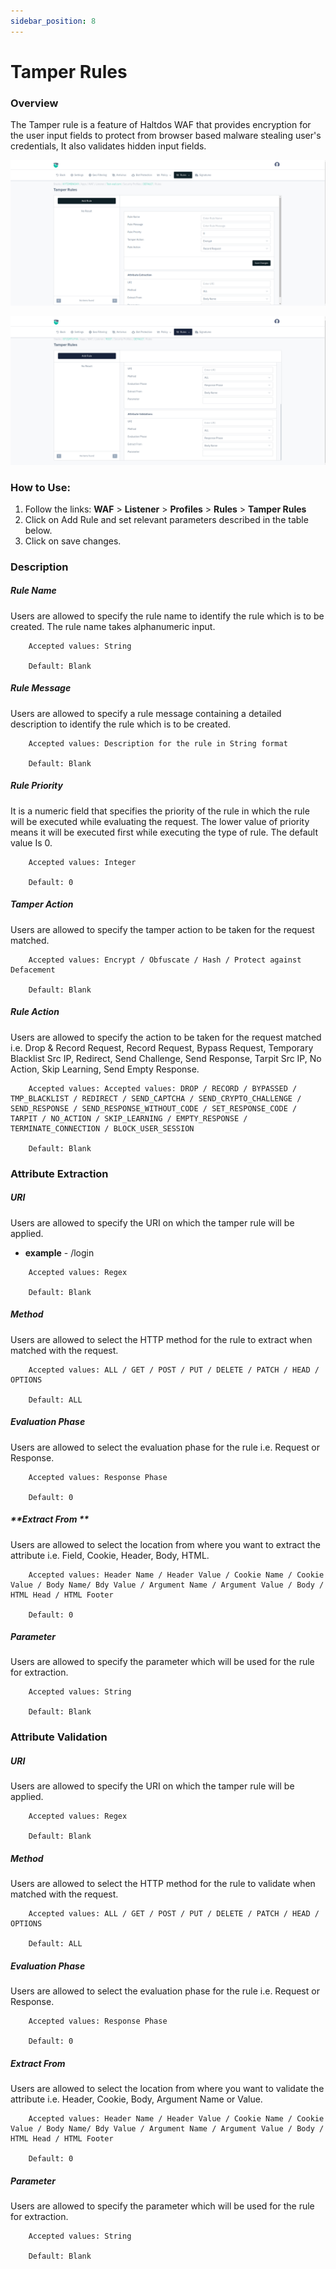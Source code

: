 ```yaml
---
sidebar_position: 8
---
```


# Tamper Rules
   

### Overview
   
The Tamper rule is a feature of Haltdos WAF that provides encryption for the user input fields to protect from browser based malware stealing user's credentials, It also validates hidden input fields.
   
![Tamper Rule](/img/waf/v8/docs/WAFproTamperRule.png)
   
![Tamper Rule](/img/waf/v8/docs/tamperRule2.png)
    
### How to Use:
1. Follow the links: **WAF** > **Listener** >  **Profiles** > **Rules** > **Tamper Rules**
2. Click on Add Rule and set relevant parameters described in the table below.
3. Click on save changes.

### Description 

##### **Rule Name**
Users are allowed to specify the rule name to identify the rule which is to be created. The rule name takes alphanumeric input.

```
    Accepted values: String

    Default: Blank  
```


##### **Rule Message**
Users are allowed to specify a rule message containing a detailed description to identify the rule which is to be created.

```
    Accepted values: Description for the rule in String format

    Default: Blank  
```


##### **Rule Priority**
It is a numeric field that specifies the priority of the rule in which the rule will be executed while evaluating the request. The lower value of priority means it will be executed first while executing the type of rule. The default value Is 0.

```
    Accepted values: Integer

    Default: 0  
```


##### **Tamper Action**
Users are allowed to specify the tamper action to be taken for the request matched.

```
    Accepted values: Encrypt / Obfuscate / Hash / Protect against Defacement

    Default: Blank 
```


##### **Rule Action**
Users are allowed to specify the action to be taken for the request matched i.e. Drop & Record Request, Record Request, Bypass Request, Temporary Blacklist Src IP, Redirect, Send Challenge, Send Response, Tarpit Src IP, No Action, Skip Learning, Send Empty Response.

```
    Accepted values: Accepted values: DROP / RECORD / BYPASSED / TMP_BLACKLIST / REDIRECT / SEND_CAPTCHA / SEND_CRYPTO_CHALLENGE / SEND_RESPONSE / SEND_RESPONSE_WITHOUT_CODE / SET_RESPONSE_CODE / TARPIT / NO_ACTION / SKIP_LEARNING / EMPTY_RESPONSE / TERMINATE_CONNECTION / BLOCK_USER_SESSION

    Default: Blank  
```


### Attribute Extraction

##### **URI**
Users are allowed to specify the URI on which the tamper rule will be applied.
 - **example** - /login

```
    Accepted values: Regex

    Default: Blank  
```


##### **Method**
Users are allowed to select the HTTP method for the rule to extract when matched with the request.

```
    Accepted values: ALL / GET / POST / PUT / DELETE / PATCH / HEAD / OPTIONS

    Default: ALL  
```


##### **Evaluation Phase**
Users are allowed to select the evaluation phase for the rule i.e. Request or Response.

```
    Accepted values: Response Phase

    Default: 0  
```


##### **Extract From **
Users are allowed to select the location from where you want to extract the attribute i.e. Field, Cookie, Header, Body, HTML.

```
    Accepted values: Header Name / Header Value / Cookie Name / Cookie Value / Body Name/ Bdy Value / Argument Name / Argument Value / Body / HTML Head / HTML Footer

    Default: 0  
```


##### **Parameter**
Users are allowed to specify the parameter which will be used for the rule for extraction.

```
    Accepted values: String

    Default: Blank  
```


### **Attribute Validation**

##### **URI**
Users are allowed to specify the URI on which the tamper rule will be applied.

```
    Accepted values: Regex

    Default: Blank  
```


##### **Method**
Users are allowed to select the HTTP method for the rule to validate when matched with the request.

```
    Accepted values: ALL / GET / POST / PUT / DELETE / PATCH / HEAD / OPTIONS

    Default: ALL  
```


##### **Evaluation Phase**

Users are allowed to select the evaluation phase for the rule i.e. Request or Response.

```
    Accepted values: Response Phase

    Default: 0  
```


##### **Extract From**
Users are allowed to select the location from where you want to validate the attribute i.e. Header, Cookie, Body, Argument Name or Value.

```
    Accepted values: Header Name / Header Value / Cookie Name / Cookie Value / Body Name/ Bdy Value / Argument Name / Argument Value / Body / HTML Head / HTML Footer

    Default: 0  
```


##### **Parameter**

Users are allowed to specify the parameter which will be used for the rule for extraction.

```
    Accepted values: String

    Default: Blank
```





